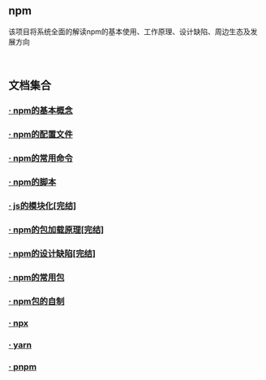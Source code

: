 ## npm
该项目将系统全面的解读npm的基本使用、工作原理、设计缺陷、周边生态及发展方向

<br/>

## 文档集合
### [· npm的基本概念](./doc/npm的基本概念.txt)
### [· npm的配置文件](./doc/npm的配置文件.txt)
### [· npm的常用命令](./doc/npm的常用命令.txt)
### [· npm的脚本](./doc/npm的脚本.txt)
### [· js的模块化[完结]](./doc/js的模块化.txt)
### [· npm的包加载原理[完结]](./doc/npm的包加载原理.txt)
### [· npm的设计缺陷[完结]](./doc/npm的设计缺陷.txt)
### [· npm的常用包](./doc/npm的常用包.txt)
### [· npm包的自制](./doc/npm包的自制.txt)
### [· npx](./doc/npx.txt)
### [· yarn](./doc/yarn.txt)
### [· pnpm](./doc/pnpm.txt)
